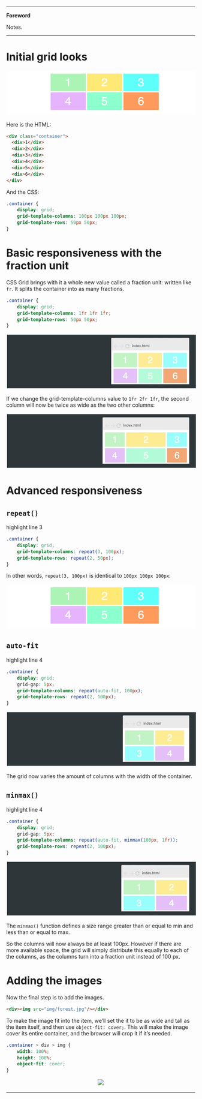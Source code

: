 <!--
---

[TOC]
-->
---

**Foreword**

Notes.

---

# Initial grid looks

<center>
<img src="../img/HTML_CSS/CSS_1.png" hspace=2 vspace=2>
</center>

Here is the HTML:

~~~html
<div class="container">
  <div>1</div>
  <div>2</div>
  <div>3</div>
  <div>4</div>
  <div>5</div>
  <div>6</div>
</div>
~~~

And the CSS:

~~~css
.container {
    display: grid;
    grid-template-columns: 100px 100px 100px;
    grid-template-rows: 50px 50px;
}
~~~

# Basic responsiveness with the fraction unit

CSS Grid brings with it a whole new value called a fraction unit: written like `fr`. It splits the container into as many fractions.

~~~css
.container {
    display: grid;
    grid-template-columns: 1fr 1fr 1fr;
    grid-template-rows: 50px 50px;
}
~~~

<center>
<img src="../img/HTML_CSS/CSS_2.gif" hspace=2 vspace=2>
</center>

If we change the grid-template-columns value to `1fr 2fr 1fr`, the second column will now be twice as wide as the two other columns:

<center>
<img src="../img/HTML_CSS/CSS_3.gif" hspace=2 vspace=2>
</center>

# Advanced responsiveness

## `repeat()`

highlight line 3

~~~css hl_lines="3"
.container {
    display: grid;
    grid-template-columns: repeat(3, 100px);
    grid-template-rows: repeat(2, 50px);
}
~~~

In other words, `repeat(3, 100px)` is identical to `100px 100px 100px`:

<center>
<img src="../img/HTML_CSS/CSS_4.png" hspace=2 vspace=2>
</center>

## `auto-fit`


      
highlight line 4

~~~css hl_lines="4"
.container {
    display: grid;
    grid-gap: 5px;
    grid-template-columns: repeat(auto-fit, 100px);
    grid-template-rows: repeat(2, 100px);
}
~~~

<center>
<img src="../img/HTML_CSS/CSS_5.gif" hspace=2 vspace=2>
</center>

The grid now varies the amount of columns with the width of the container.

## `minmax()`

highlight line 4

~~~css hl_lines="4"
.container {
    display: grid;
    grid-gap: 5px;
    grid-template-columns: repeat(auto-fit, minmax(100px, 1fr));
    grid-template-rows: repeat(2, 100px);
}
~~~

<center>
<img src="../img/HTML_CSS/CSS_6.gif" hspace=2 vspace=2>
</center>

The `minmax()` function defines a size range greater than or equal to min and less than or equal to max.

So the columns will now always be at least 100px. However if there are more available space, the grid will simply distribute this equally to each of the columns, as the columns turn into a fraction unit instead of 100 px.

# Adding the images

Now the final step is to add the images.

~~~html
<div><img src="img/forest.jpg"/></div>
~~~

To make the image fit into the item, we’ll set the it to be as wide and tall as the item itself, and then use `object-fit: cover;`. This will make the image cover its entire container, and the browser will crop it if it’s needed.

~~~css
.container > div > img {
    width: 100%;
    height: 100%;
    object-fit: cover;
}
~~~

<center>
<img src="../img/HTML_CSS/CSS_7.gif" hspace=2 vspace=2>
</center>

---
